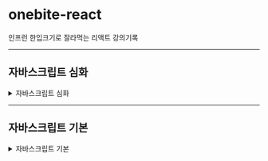 # onebite-react

인프런 한입크기로 잘라먹는 리액트 강의기록

---

## 자바스크립트 심화

<details>
<summary>자바스크립트 심화</summary>
<div markdown="1">

<details>
<summary>Truthy & Falsy</summary>
<div markdown="1">

### 1. Truthy & Falsy

- 참이나 거짓을 의미하지 않는 값도, 조건문 내에서 참이나 거짓으로 평가하는 특징

#### 1) Falsy한 값

- undefined
- null
- 0
- -0
- NaN
- ""
- 0n

```javascript
let f1 = undefined;
let f2 = null;
let f3 = 0;
let f4 = -0;
let f5 = NaN;
let f6 = "";
let f7 = 0n;
```

#### 2) Truthy한 값

- 7가지 falsy한 값 제외하고 나머지 모든 값

- 문자열 "hello"
- 숫자 123
- 배열 []
- 객체 {}
- 함수 () => {}

```javascript
let t1 = "hello";
let t2 = 123;
let t3 = [];
let t4 = {};
let t5 = () => {};
```

#### 활용

```javascript
function printName(person) {
  console.log(person.name);
}

let person; // undefined
printName(person); // type 에러 undefined으로 부터 프로퍼티 읽을 수 없다

person = null;

function printName2(person) {
  if (person === undefined) {
    // || person === null 로 조건 추가해야함 > 너무 복잡하기 때문에  not 연산자 사용 !person
    console.log("person의 값이 없음");
    return; // return 조건에 맞으면 아래 함수로 접근하지 못하도록 종료
  }
  console.log(person.name); // 매개변수가 null일때 false가 되어 콘솔 실행
}
```

</div>
</details>

<details>
<summary>단락평가(short-circuit Evaluation)</summary>
<div markdown="1">

### 2. 단락평가(short-circuit Evaluation)란?

- and 나 or 같은 논리연산식에서 해당 연산의 결과를 확정 할 수 있다면 두번째 피연산자에는 접근하지 않는 자바스크립트의 특징
- 단락평가를 이용하면 조건문을 사용하지 않고도 특정 상황에서 함수를 호출하지 않도록 방지하거나 어떤 값들을 굳이 계산하지 않도록 제한하는 등 다양한 기능 개발 가능함

```javascript
function returnFalse() {
  console.log("False 함수");
  return false; // falsy한 값
}

function returnTrue() {
  console.log("True 함수");
  return true;
}

console.log(returnFalse() && returnTrue()); // "False 함수", false 출력
// -> and는 모두 true일때 true를 출력하고 하나라도 false라면 false를 출력 하게 되기 때문에
// 첫번째 연산자가 false이면 다음 연산자 결과가 뭔든 false를 출력하기 때문에 다음 연산자에 접근 하지 않음 > 단락평가 작동

console.log(returnTrue() || returnFalse()); // "True 함수", true 출력
// -> or은 둘중 하나가 true일때 true를 출력하고 둘다 false라면 false를 출력 하게 되기 때문에
// 첫번째 연산자가 Ture이면 다음 연산자 결과가 뭔든 Ture를 출력하기 때문에 다음 연산자에 접근 하지 않음 > 단락평가 작동
```

#### 단락 평가 활용 사례

```javascript
function printName(person) {
  // if (!person) {
  //   console.log("person에 값이 없음");
  //   return;
  // }
  // console.log(person.name);

  // => 단략 평가를 활용하여 축약됨
  console.log(person && person.name);
}

printName(); // person이 undefined falsy한 값이기 때문에 person.name까지 접근 안함

function printName2(person) {
  const name = person && person.name;
  console.log(name || "person의 값이 없음");
}

printName2(); // undefined이 전달되서 and 연산자에서 name이 undefined truthy한 문자열 "person의 값이 없음" 출력
printName2({ name: "이정현" }); // and 연산자에서 truthy person.name값이 name 변수에 저장되고 or 연산자에서 name 변수가 truthy한 값이라 이정환 출력
```

</div>
</details>

<details>
<summary>구조 분해 할당</summary>
<div markdown="1">

#### 1) 배열의 구조 분해 할당

```javascript
let arr = [1, 2, 3];

// let one = arr[0];
// let two = arr[1];
// let three = arr[2];
// 각각의 변수들에 하나하나 할당해줘야 하는 불편함
// => 구조분해 할당으로 해결

let [one, two, three, four, five = 5] = arr;

console.log(one, two, three, four, five);
// 1, 3, 3, undefined, 5
```

#### 2) 객체의 구조 분해 할당

```javascript
let person = {
  name: "이정현",
  age: 27,
  hobby: "테니스",
};

let { name, age: myAge, hobby, extra = "hellow" } = person;

console.log(name, myAge, hobby, extra); // 이정한 27 테니스 hellow
```

#### 3) 객체 구조 분해 할당을 이용해서 함수의 매개변수를 받는 방법

```javascript
const func = ({ name, age, hobby, extra }) => {
  console.log(name, age, hobby, extra); // 이정한 27 테니스 undefined
};

func(person);
```

</div>
</details>

<details>
<summary>Spread 연산자 & Rest 매개변수</summary>
<div markdown="1">

### 3. Spread 연산자 & Rest 매개변수란?

#### 1) Spread 연산자

- spread : 흩뿌리다, 펼치다 라는 뜻
- 객체나 배열에 저장된 여러개의 값을 개별로 흩뿌려주는 역할

```javascript
let arr1 = [1, 2, 3];
// let arr2 = [4, arr1[0], arr1[1], arr1[2], 5, 6];
let arr2 = [4, ...arr1, 5, 6]; //...가 spread 연산자
console.log(arr2); // [4, 1, 2, 3, 5, 6]

let obj1 = {
  a: 1,
  b: 2,
};

let obj2 = {
  ...obj1,
  c: 3,
  d: 4,
};

console.log(obj2); // { a: 1, b: 2, c: 3, d: 4 }

function funcA(p1, p2, p3) {
  console.log(p1, p2, p3); // [1, 2, 3]
}

funcA(...arr1); // 각각 풀어해쳐저서 잘 할당됨
```

#### 2) Rest 매개변수

- rest : 나머지 매개변수
- 여러개의 매개변수를 받아야 할때 배열로 한번에 받아 올 수 있게 해주는 문법

```javascript
function funcB(...rest) {
  console.log(rest);
}

funcB(...arr1);

// 배열에서 첫번째 인수는 one에서 저장, 두번째 인수는 two에 저장 나머지 ...rest
// rest 매개변수 뒤에는 추가적으로 매개변수 선언 할 수 없다. 이유는 rest는 나머지 변수를 저장하기 때문에
// 반드시 rest라는 단어 쓸 필요 없음 ...만 붙으면 rest 변수로 사용 가능

function funcB(one, two, ...rest) {
  console.log(rest);
}

funcB(...arr1);
```

</div>
</details>

<details>
<summary>원시타입 vs 객체타입</summary>
<div markdown="1">

### 4. 원시타입 vs 객체타입

#### 1) 원시타입

- Number, String, Boolean 등... 값 자체로써 변수에 저장되고 복사 된다.
- 값이 변경되면 메모리에 있는 값이 수정되는 것이 아니라 새로운 메모리에 변수 저장되어 불변값이라 함

```javascript
let p1 = 1;
let p2 = p1;

p2 = 2;
```

#### 2) 객체타입

- Object, Array, Function등...
- 참조값을 통해 변수에 저장되고 복사된다.
- o2 변수가 o1을 바라보고 있기 때문에 o2의 값이 변경되면 메모리 o1의 원본값이 변경되서 가변값이다
- 객체 타입의 값을 변경할 때 의도치 않게 값이 수정될 수 있다. 사이드 이펙트 : 의도하지 않았는데 다른 값의 변화를 가저오는 현상
- 참조값이 아닌 프로퍼티 기준으로 비교하고 싶다면 JSON.stringify()같은 객체를 문자열로 형 변환하는 함수를 사용하여 비교

```javascript
let o1 = { name: "이정환" };
let o2 = o1; // 얕은 복사 객체의 참조값을 복사 -> 원본 객체가 수정될 수 있어 위험
let o3 = { ...o1 }; // 갚은 복사 새로운 객체를 생성하면서 프로퍼티만 따로 복사 -> 원본 객체가 수정될 일 없이 안전함

o2.name = "홍길동";

console.log(o1 === o2); // true 서로 같은 참조값을 가지기 때문에 -> 얕은 비교
console.log(o1 === o3); // False 객체간의 비교연산은 참조값을 기준으로 이뤄지기 때문에 서로 다른 참조값을 가짐으로 false 출력

JSON.stringify(o1) === JSON.stringify(o2); // -> 깊은 비교
```

</div>
</details>

<details>
<summary>반복문으로 배열과 객체 순회하기</summary>
<div markdown="1">

### 5. 반복문으로 배열과 객체 순회하기

#### 순회(lteration)이란?

- 배열, 객체에 저장된 여러개의 값에 순서대로 하나씩 접근하는 것을 말함

#### 1) 배열 순회

##### a. 배열 인덱스

```javascript
let arr = [1, 2, 3];

for (let i = 0; i < arr.length; i++) {
  console.log(arr[i]);
}

let arr2 = [4, 5, 6, 7, 8];

for (let i = 0; i < arr2.length; i++) {
  console.log(arr2[i]);
}
```

##### b. for of 반복문

```javascript
let arr = [1, 2, 3];

for (let item of arr) {
  console.log(item);
}
```

#### 2) 객체 순회

##### a. Object.keys

- 객체에서 key 값들만 뽑아서 새로운 배열로 반환

```javascript
let saram = {
  name: "이정환",
  age: 27,
  hobby: "테니스",
};

let keys = Object.keys(person);

for (let i = 0; i < keys.length; i++) {
  console.log(keys[i]);
}

for (let key of keys) {
  console.log(key, saram[key]);

  const value = saram[key];
  console.log(key, value);
}
```

##### b. Object.values

- 객체에서 value 값들만 뽑아서 새로운 배열로 반환

```javascript
let values = Object.values(saram);

for (let value of values) {
  console.log(value);
}

// 2.3 for in
for (let key in saram) {
  const value = saram[key];
  console.log(key, value);
}
```

</div>
</details>

<details>
<summary>배열 메서드 1. 요소 조작</summary>
<div markdown="1">

### 5. 반복문으로 배열과 객체 순회하기

#### 1) push

- 배열의 맨 뒤에 새로운 요소를 추가

```javascript
let arr1 = [1, 2, 3];
arr1.push(4);
const newLength = arr1.push(4, 5, 6, 7);

console.log(arr1); // 1, 2, 3, 4
console.log(newLength); // 7
```

#### 2) pop

- 배열 맨 뒤에 요소 제거하고 반환

```javascript
let arr2 = [1, 2, 3];
const popedItem = arr2.pop();
console.log(popedItem); // 1, 2
```

#### 3) shift

- 배열의 맨 앞에 있는 요소를 제거, 반환

```javascript
let arr3 = [1, 2, 3];
const shiftedItem = arr3.shift();
console.log(shiftedItem); // 1, 2
```

#### 4) unshift

- 배열의 맨 앞에 새로운 요소를 추가하는 메서드

```javascript
let arr4 = [1, 2, 3];
arr4.unshift(0);
const newLength2 = arr4.unshift(0);
console.log(arr4); // 0, 1, 2, 3
console.log(newLength2); // 4
```

**₩\* 주의사항 **
_shift/unshift는 push/pop보다 느리게 작동 하는데 그 이유는 배열은 인덱스를 기반으로 순차적으로 작동하는데 push/pop은 배열 맨뒤의 인덱스를 추가/제거하거나 되어 큰 문제가 없음지만 shift/unshift는 배열의 맨 앞을 추가/제거하기 때문에 인덱스를 새롭게 적용하기 때문에 더 느리게 작용함_

#### 5) slice

- 마치 가위처럼 배열의 특정 범위를 잘라내서 새로운 배열로 반환
- slice(시작index, 끝index + 1) -> 두번째 인수 생략시 시작부터 마지막까지 자름

```javascript
let arr5 = [1, 2, 3, 4, 5];
let sliced = arr5.slice(2, 5); // arr5.slice(2) 동일한 값
let sliced2 = arr5.slice(2);
let sliced3 = arr5.slice(-1); // 뒤에서 부터 1개만 잘라라
let sliced4 = arr5.slice(-3); // 뒤에서 부터 3개 잘라라

console.log(sliced); // 3, 4, 5
console.log(sliced2); // 3, 4, 5
console.log(sliced3); // 5
console.log(sliced4); // 3, 4, 5
console.log(arr5); // 1, 2, 3, 4, 5 원본 변경 안됨
```

#### 6) concat

- 두개의 서로 다른 배열을 이어 붙여서 새로운 배열로 만듬

```javascript
let arr6 = [1, 2];
let arr7 = [3, 4];
let concatArr = arr6.concat(arr7);

console.log(concatArr); // 1, 2, 3, 4
```

</div>
</details>

</div>
</details>

---

## 자바스크립트 기본

<details>
<summary>자바스크립트 기본</summary>
<div markdown="1">

<details>
<summary>변수와 상수</summary>
<div markdown="1">

### 1. 변수와 상수

값을 저장하는 **박스**와 같은 역할을 합니다.

- 선언한다: 변수/상수를 만들 때 이름을 붙이고 값을 정함
- 초기화 한다: 선언된 변수/상수에 저장할 초기값을 할당
- 네이밍/명명: 변수/상수에 이름을 붙임
- 같은 블록 범위에서 중복된 이름으로 다시 선언할 수 없음

#### 1) 변수

- 변수는 언제든지 값의 변경이 가능
- 값이 변경 가능하기 때문에 초기값을 설정하지 않아도 됨
- 초기값을 설정하지 않으면 값이 없다는 의미인 undefined가 출력

```javascript
let age = 27; // age로 변수 선언하고 27값을 주어 초기화
let age; // undefined로 출력, 중복이름 선언 불가

age = 30; // 변수 값 변경
```

#### 2) 상수

- 변수와 다르게 선언 한 후에는 값을 변경 할 수 없음 초기화된 값 유지
- 변경 할 수 없거나 변하지 않아야 할 때 사용하여 선언
- 값을 변경 할 수 없기 때문에 초기화가 반드시 필요

```javascript
const birth = "1990. 11. 21"; // birth로 선언하고 초기화 반드시
const birth; // 초기화 선언 하지않으면 오류 초기화 반드시

birth = "1997. 11. 21"; // 변경 불가능 오류
```

#### 3) 네이밍 규칙/변수 명명규칙

1. $, \_ 제외한 기호는 사용 할 수 없다.
2. 숫자로 시작할 수 없다.
3. 예약어(문법용어)를 사용할 수 없다.
4. 협업을 위해 의미있는 단어의 조합으로 네이밍 짖기
</div>
</details>

<details>
<summary>자료형(Type)</summary>
<div markdown="1">

### 2. 자료형(Type)

동일한 속성이나 특성을 가진 원소들의 집합

#### 1) 원시타입 : 프로그래밍에 있어 기본적인 타입

##### a. number

- 양수 무한대 infinity
- 음수 무한대 -infinity
- 수치연산 실패 결과값 NaN(not a number) (ex: 문자열 + 숫자 같은 말도 안되는 연산 하면 나옴

##### b. string

- ${변수/상수명}`을 활용하여 스트링에 변수 적용

```javascript
let myName = "윤혜경";
let myCompany = "aicess";

let introduceText = `${myName}은 ${myLocation}에 다닙니다.`;
```

##### c. boolean

- 참/거짓

```javascript
let isSwitchOn = true; // 스위치가 on이면 true 이다 \
let isEmpty = false;

// boolean 변수명은 'is = ~이다' 를 붙임
```

##### d. null

- 아무것도 없는 상태

```javascript
let empty = null;
```

##### e. undefined

- 값이 할당 안된 상태

```javascript
let empty;

console.log(empty); // undefined 출력
```

#### 2) 객체타입

##### a. object

- array
- function
- RegexExp
</div>
</details>

<details>
<summary>형 변환(Type Casting)</summary>
<div markdown="1">

### 3. 형 변환(Type Casting)

값의 타입을 다른 타입으로 변경

#### 1) 묵시적 형 변환 (암묵적) : 자바스크립트 엔진이 알아서 형 변환

- 특정 하나의 변수의 값을 형변환 했을때 오류가 나지않고 연산이 잘 될 수 있는 경우에 만 묵시적 형 변환이 일어남

```javascript
let num = 10;
let str = "20";

const result = num + str;
console.log(result); // 1020 출력 -> num이 string으로 js가 알아서 형 변환
```

#### 2) 명시적 형 변환 : 개발자가 직접 형 변환을 일으킴

- 내장함수(js 기본적 제공 함수)등을 이용해 직접 형 변환 실시

##### a. 문자열 → 숫자

```javascript
let str1 = "10";
let strToNum1 = Number(str1);

let str2 = "10개";
let strToNum2 = parseInt(str2);

console.log(strToNum1); // 10
console.log(strToNum2); // 10
```

##### b. 숫자 → 문자

```javascript
let num1 = 20;
let numToStr1 = String(str1);

console.log(numToStr1 + "입니다."); // 20입니다.
```

</div>
</details>

<details>
<summary>연산자(Operator)</summary>
<div markdown="1">

### 4. 연산자(Operator)란?

- 프로그래밍에서의 다양한 연산을 위한 기호, 키워드

#### 1) 대입 연산자 : ex) let var1 = 1; 에서 =이 대입연산자

#### 2) 산술 연산자 : +, -, \*, /, %

#### 3) 복합 대입 연산자

```javascript
let num = 10;
num = num + 20; //을 줄여서
num += 20; // 으로 사용하는 것 +=는 복합 대입 연산자
num -= 20; // -10
num *= 20; // 200
num /= 20; // 0.5
num %= 20; // 1
```

#### 4) 증감 연산자

```javascript
let num = 10;
num++; //1만 증감 변수명 뒤에 ++하면 라인이 끝나고 증감
console.log(num); // 11 후위연산

let num2 = 10;
console.log(num++); // 10출력 다음라인 되어야 1추가
// 해당라인에 증감 하고 싶다면 복합대행 연산자 사용 하거나
console.log((num2 += 1)); // 11
console.log(++num2); // 11 전위연산 라인에 바로 적용

let num3 = 10;
console.log(--num3); // 9 전위연산
console.log(num3--); // 9 후위연산
console.log(num3); // 8 후위연산 적용됨
```

#### 5) 논리 연산자 : boolean 값을 다룰때 사용

- or : true || false 둘중 하나만 참
- and : ture && false 둘다 참
- not : !ture 반대

```javascript
let or = true || false; // 둘중 하나만 조건이 true면 true
let and = true && false; // 둘다 true여야 하는데 아니여서 false 출력
let not = !true; // ture의 반대

console.log(or, and, not); // true, false, false
```

#### 6) 비교 연산자 : 두개의 값을 비교하는 연산자

- === : 서로 값과 자료형 타입이 같은 지 비교
- !== : 서로 값이 같지 않은 지 비교
- == : 자료형 타입은 비교하지 않고 값이 같은 지 만 비교
- `>, <` : 대/소 비교
- `>=, <=` : 크거나 같은, 작거나 같은 값의 비교

```javascript
let comp1 = 1 === 2;
let comp2 = 1 !== 2;
let comp3 = 1 === "1";
let comp4 = 1 == "1";

console.log(comp1); // 값이 달라서 false
console.log(comp2); // 같지 않아서 true
console.log(comp3); // 자료형 타입이 달라서 false
console.log(comp4); // 자료형은 비교하지 않고 값만 비교 하기 때문에 true

let comp5 = 2 > 1; // 2보다 작음 true
let comp6 = 2 < 1; // 2보다 크지 않음 false

let comp7 = 2 >= 2; // 2보다 작거나 같음 true
let comp8 = 2 <= 2; // 2보다 크거나 같음 true
```

#### 7) null 병합 연산자 : 존재하는 값을 추려내는 연산자

- null, undefined가 아닌 값을 찾아내는 연산자

```javascript
let var1;
let var2 = 10;
let var3 = 20;

let var4 = var1 ?? var2; // 양쪽 피연산자(참여하는)값 중에 null, undefined가 아닌 값을 찾아내서 var4에 저장
console.log(var4); // 10

let var5 = var1 ?? var3;
console.log(var5); // 20

let var6 = var2 ?? var3; // 피연산자가 둘다 null, undefined가 아닌경우 처음에 적힌 var2값 저장
console.log(var6); // 10
let var7 = var3 ?? var2; // 피연산자가 둘다 null, undefined가 아닌경우 처음에 적힌 var3값 저장
console.log(var7); // 20

let userName = "윤혜경"; // let userName; 선언되면 Console.log에 굥굥이 출력
let userNicName = "굥굥이";
let displayName = userName ?? userNicName; // userName이 존재한다면 userName값을 저장하고, userName값이 없다면 userNicName의 값이 저장됨
console.log(displayName); // 윤혜경
```

#### 8) type of 연산자 : 값의 타입을 문자열로 변환하는 기능을 하는 연산자

- null, undefined가 아닌 값을 찾아내는 연산자

```javascript
let var8 = 1; // 자바스크립트 변수는 숫자값을 넣고 변수에 문자값을 넣는게 가능 변수 타입이 고정되어 있지 않음
var8 = "hellow";

let t1 = typeof var8; // hellow라는 문자열이기 때문에
console.log(t1); // string
```

#### 9) 삼항 연산자 : 항을 3개 사용하는 연산자

- 항을 3개 사용하는 연산자
- 조건식을 이용해서 참, 거짓일 때의 값을 다르게 반환
- 항이란? userName ?? userNicName 이 식에서 userName, userNicName이 각각 항이고, userName ?? userNicName는 2항

```javascript
let var9 = 10;

// 요구사항 : 변수 res에 var9의 값이 짝수-> "짝", 홀수-> "홀"
let res = var9 % 2 === 0 ? "짝수" : "홀수";
console.log(res); // 짝수
```

</div>
</details>

<details>
<summary>조건문(Conditional Statement)</summary>
<div markdown="1">

### 5. 조건문(Conditional Statement)이란?

특정 조건을 만족했을 때에만 실행되는 코드를 작성하기 위한 문법
대표적으로 if, switch 조건문

#### 1) if

```javascript
let num = 10;
if (num >= 10) {
  // 조건이 참
  console.log("num은 10 이상입니다.");
  console.log("조건이 참 입니다!");
} else if (num >= 5) {
  // 첫번째 조건이 만족되지 않을 때
  // else if는 갯수 제한이 없음
  console.log("num은 3이상 입니다.");
} else if (num >= 3) {
  console.log("num은 3 이상입니다.");
} else {
  // 조건 거짓  else: 그렇지 않으면
  console.log("조건이 거짓입니다!");
}
```

#### 2) switch

- if문과 기능 자체는 동일
- 다수의 조건을 처리할 때 if보다 더 직관적

```javascript
let animal = "cat"; // 어떠한

switch (
  animal // animal 변수 조건과 맞는 case를 위에서 부터 아래로 쭉 내려오며 비교함 그래서 모든 코드 수행되어 모든 콘솔 다 실행
) {
  case "cat": {
    console.log("고양이");
    break; // 조건이 되면 switch문 종료
  }
  case "dog": {
    console.log("강아지");
    break;
  }
  case "bear": {
    console.log("곰");
    break;
  }
  case "snake": {
    console.log("뱀");
    break;
  }
  case "tiger": {
    console.log("호랑이");
    break;
  }
  default: {
    // 모든 조건에 일치하는 case가 없을 때 (if문의 else 같은 기능)
    console.log("그런 동물은 전 모릅니다.");
  }
}
```

</div>
</details>

<details>
<summary>반복문(Loop, Iteration)</summary>
<div markdown="1">

### 6. 반복문(Loop, Iteration)이란?

어떠한 동작을 반복해서 수행할 수 있도록 만들어 주는 문법

#### 1) for문

- 초기식 : for문 내부에서 사용하는 특별한 변수(반복이 몇번 카운트 -> 카운트변수 라고 부름)를 초기화
- 조건식 : 반복문이 언제까지 반복할 것인지 참일 때만 반복, 거짓일 때 반복 멈춤
- 증감식 : 매번 반복마다 카운터 변수를 증감시키는 역할 -> 몇번 반복되었는 지 알 수 있음

```javascript
for (let idx = 0; idx < 5; idx++) {
  // 초기식; 조건식; 증감식; 순서로 작성 idx 변수가 5보다 미만일 때 까지 반복수행하고 매 반복마다 idx값을 1씩 증가 (0, 1, 2, 3, 4)
  console.log("반복문"); // 4 반복문
  console.log(idx); // 0, 1, 2, 3, 4
}

// idx의 값이 5이상이 되면 종료하고 싶은데 조건식을 건들이지 않고 하는 방법
for (let idx = 0; idx <= 10; idx++) {
  console.log("반복문"); // 4 반복문
  console.log(idx); // 0, 1, 2, 3, 4, 5

  if (idx >= 5) {
    break;
  }
}

// 반복의 회차를 건너뛰는 방법
for (let idx = 0; idx <= 10; idx++) {
  if (idx % 2 === 0) {
    continue; // 조건의 true면 해당 회차에서 아래의 조건문이 실행되지 않고 다음 회차로 넘어가서 실행됨
  }

  if (idx >= 5) {
    break;
  }

  console.log(idx); // 1, 3, 5
}
```

</div>
</details>

<details>
<summary>함수</summary>
<div markdown="1">

### 7. 함수

공통으로 자주 사용되는 유사한 코드들을 묶어 이름을 붙이고 해당 기능이 필요 할 때 함수의 이름 만 불러서 간단하고 간결하게 기능을 가저다 쓸 수 있도록 하는 자바스크립트 문법

- 함수선언 : 함수를 새롭게 만드는 행위 선언했다고 실행되는게 아님
- 함수호출 : 함수 실행
- 함수가 호출되면 선언한 함수 내부로 실행 순서가 넘어감

  1. 함수선언
  2. 호출전 콘솔 실행
  3. greating 함수 실행
  4. 포탈을 타고 넘어가는 것처럼 greating 함수 내부 실행
  5. 호출 후 콘솔 실행

- 중첩함수 : 함수 안에 또 다른 함수 가능
- 매개변수 : 선언하고 싶은 변수에 전달받은 인수를 저장 함수 내부에서 사용
- 인수 : 함수 호출할 때 정해준 매개변수의 값
- 호이스팅 : 끌어올리다 라는 뜻 내부적으로 자바스크립트에서 알아서 끌어올려 실행함 호이스팅 덕분에 유연하게 코딩 가능(함수의 호출보다 함수를 아래에 두어도 문제없이 실행됨)

```javascript
function greating() {
  console.log("안녕하세요");
}

console.log("호출 전");

greating(); // 소괄호 반드시 작성

console.log("호출 후");

function getAear(width, height) {
  // 선언하고 싶은 변수 선언 width 에 10 저장, height에 20저장 매개변수
  let area = width * height;

  console.log(area); // 200

  // 중첩함수
  function another() {
    console.log("another"); // another
  }

  another(); // 중첩함수 호출 // another

  return area; // 반환값
}

let area1 = getAear(10, 20); // 반환값을 변수에 담아 활용 가능
console.log(area1); // 200

getAear(10, 20); // 인수 전달
getAear(30, 20); // 인수 전달
getAear(120, 200); // 인수 전달

// 호이스팅으로 함수호출이 함수선언보다 윗라인에 있어도 실행됨
getAear(10, 20);

function getAear(width, height) {
  let area = width * height;

  console.log(area);

  function another() {
    console.log("another");
  }

  another();

  return area;
}
```

#### 1) 화살표 함수

```javascript
let varC = () => {
  return 1;
};
console.log(varC()); // 1

// 더 간결하게 표현
let varD = () => 1;
console.log(varD()); // 1

let varE = (value) => {
  console.log(value);
  return value + 1;
};
console.log(varE(10)); // 11
```

#### 2) 콜백함수

- 자신이 아닌 다른 함수에 인수로써 전달된 함수를 의미
- 콜백함수는 main 함수애서 원하는 타이밍에 실행 가능
- 콜백함수를 활용하면 더 효율적인 코드 생성

```javascript
// 1. 콜백 함수

function main(value) {
  console.log(1);
  console.log(2);
  value();
  console.log("end");
}

function sub() {
  // 인수로 전달되는 함수 콜백함수
  console.log("sub");
}

main(sub); // console에 sub 함수 출력
// 1 > 2 > sub > end 순서로 출려되어 콜백함수는 main 함수가 언제든지 원하는 타이밍에 실행 가능함

main(function sub1() {
  // 익명함수 형식으로 사용 가능
  console.log("sub");
});

// 2. 콜백함수 응용

function repeat(count) {
  for (let idx = 1; idx <= count; idx++) {
    console.log(idx);
  }
}

function repeatDouble(count) {
  for (let idx = 1; idx <= count; idx++) {
    console.log(idx * 2);
  }
}

repeat(5); // 1 > 2 > 3 > 4 > 5 순서로 출력
repeatDouble(5); // 2 > 4 > 6 > 8 > 10 순서로 출력

// 구조가 흡사한 함수들을 만들 때 마다 복붙하여 작업하면 중복 코드를 발생시켜 좋지 않은 함수 > 콜백함수를 활용하면 더 효율적인 코드 생성

function repeat(count, callback) {
  for (let idx = 1; idx <= count; idx++) {
    callback(idx);
  }
}

repeat(5, function (idx) {
  console.log(idx); // 1 > 2 > 3 > 4 > 5 순서로 출력
});

// 더블 기능
repeat(5, (idx) => {
  console.log(idx * 2); // 2 > 4 > 6 > 8 > 10 순서로 출력
});

// 트리플 기능
repeat(5, (idx) => {
  console.log(idx * 3); // 3 > 6 > 9 > 12 > 15 순서로 출력
});
```

</div>
</details>

<details>
<summary>스코프(scope)</summary>
<div markdown="1">

### 8. 스코프(scope)란?

- 우리말로 "범위"를 뜻함
- 변수나 함수에 접근하거나 호풀할 수 있는 범위를 말함

#### 1) 전역 스코프

- 전체 영역에서 접근 가능

```javascript
let a = 1; // 전역

function funcA() {
  console.log(a);
}

funcA(); // 1 출력
```

#### 2) 지역 스코프

- 특정 영역에서 만 접근 가능
- 조건문, 반복문 안에서의 함수 선언식은 지역 스코프를 가지지 않음

```javascript
function funcA() {
  let b = 2; // 지역

  function funcB() {} // 함수 선언식 안에서 지역 스코프
}

console.log(b); // 스코프 외부 출력으로 오류 발생
funcB(); // 스코프 외부 출력으로 오류 발생

if (true) {
  let c = 1;
  function funcC() {
    // 조건문 안에서 함수 선언식은 지역 스코프를 가지지 않음
    console.log(33);
  }
}

console.log(c); // 스코프 외부 출력으로 오류 발생
funcC(); // 33 출력

for (let i = 0; i < 10; i++) {
  let d = 1;
  function funcD() {
    // 반복문 안에서 함수 선언식은 지역 스코프를 가지지 않음
    console.log(44);
  }
}

console.log(i); // 스코프 외부 출력으로 오류 발생
funcD(); // 44 출력
```

</div>
</details>

<details>
<summary>객체(Object)</summary>
<div markdown="1">

### 9. 객체(Object)란?

- 원시 타입이 아닌 객체 타입의 자료형(DataType)
- 여러가지 값을 동시에 저장할 수 있는 자료형을 의미
- array, function, regexExp
- 객체를 이용하면 현실세계에 존재하는 어떤 사물이나 개념을 표현하기 용이함

#### 1) 객체 생성

```javascript
let obj1 = new Object(); // 내장함수 객체 생성자
let obj2 = {}; // 객체 리터럴 > 간결하기 때문에 대부분 객체 생성
```

#### 2) 객체 프로퍼티

```javascript
let person = {
  name: "이정환", // 객체의 정보값을 객체 프로퍼티(property) = 객체 속성 이라고 부름
  age: 27, // 프로퍼티는 key: value로 구성
  hobby: "테니스",
  job: "FE Developer",
  extra: {},
  10: 20, // 숫자 값도 키로 사용 가능
  "like a cat": 20, //띄어쓰기가 포함된 키는 문자열 변환
};
```

#### 3) 객체 프로퍼티를 다루는 방법

##### a. 특정 프로퍼티에 접근

```javascript
// - (점 표기법)

let name = person.name;
console.log(name); // 이정환

let name2 = person.name2;
console.log(name); // 존재하지 않는 프로퍼티 접근하면 undefind 출력

// - (괄호 표기법) 동적으로 프로퍼티를 변화시키면서 가저와야 할 때 사용

let age = person["age"]; // 문자열로 명시
console.log(age); // 27

let property = "hobby";
let hobby = person[property];
console.log(hobby); // 테니스
```

##### b. 새로운 프로퍼티 추가

```javascript
person.job = "fe developer";
person["favoriteFood"] = "떡볶이";

console.log(person); // favoriteFood: 떡볶이 추가되어 나옴
```

##### c. 프로퍼티 수정

```javascript
person.job = "educator";
person["favoriteFood"] = "초콜릿";

console.log(person); // job: educator, favoriteFood: 초콜릿 변경되어 나옴
```

##### b. 프로퍼티 삭제

```javascript
delete person.job;
console.log(person); // job 삭제하고 나옴
```

##### e. 프로퍼티의 존재 유무를 확인

```javascript
// - (in 연산자)
let result1 = "name" in person; // name 키가 person에 들어있나?
let result2 = "cat" in person; // cat 키가 person에 들어있나?
console.log(result1); // true
console.log(result2); // false
```

##### f. 상수 객체

- 상수는 기본적으로 새로운 값을 할당하지 못하지만 저장된 객체 프로퍼티를 수정하는건 괜찮음

```javascript
const animal = {
  type: "고양이",
  name: "나비",
  color: "black",
};

animal.age = 2; // 추가
animal.name = "까망이"; // 수정
delete animal.color; // 삭제

console.log(animal); // age: 2(추가), name: "까망이"(수정), type: "고양이", color 삭제

animal = 123; // 불가
```

##### g. 메서드

- 객체 프로퍼티 중 값이 함수인 프로퍼티

```javascript
const person = {
  name: "이정현",
  sayHi: function () {
    console.log("안녕");
  },
  sayHi: () => {
    console.log("안녕");
  },
  // 메서드 선언
  sayHi() {
    console.log("안녕");
  }, // 함수 프로퍼티로 동작 정의
};

person.sayHi(); // 안녕
person["sayHi"]();
```

</div>
</details>

<details>
<summary>배열(Array)</summary>
<div markdown="1">

### 10. 배열(Array)란?

- 여러개의 값을 순차적으로 담을 수 있는 자료 형

#### 1) 배열 생성

```javascript
let arrA = new Array(); // 배열 생성자
let arrB = []; // 배열 리터럴 (자주 사용)

let arrC = [1, 2, 3, 4, true, "hello", null, undefined, () => {}, {}, []];
```

#### 2) 배열 요소 접근

```javascript
let item1 = arrC[0]; // 인덱스 사용
let item2 = arrC[1];
arrC[0] = "hello";

console.log(arrC); //인덱스 0에 "hello"로 변경
```

</div>
</details>

---
